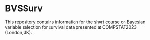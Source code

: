 # BVSSurv
This repository contains information for the short course on Bayesian variable selection for survival data presented at COMPSTAT2023 (London,UK).


